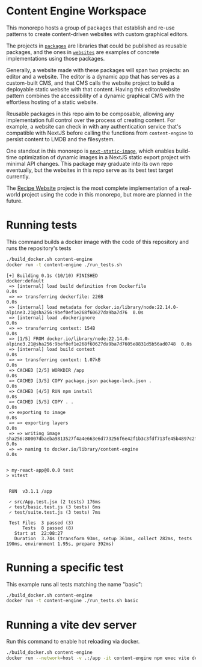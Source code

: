 # Content Engine Workspace

This monorepo hosts a group of packages that establish and re-use patterns to create content-driven websites with custom graphical editors.

The projects in [`packages`](packages) are libraries that could be published as reusable packages, and the ones in [`websites`](websites) are examples of concrete implementations using those packages.

Generally, a website made with these packages will span two projects: an editor and a website. The editor is a dynamic app that has serves as a custom-built CMS, and that CMS calls the website project to build a deployable static website with that content. Having this editor/website pattern combines the accessibility of a dynamic graphical CMS with the effortless hosting of a static website.

Reusable packages in this repo aim to be composable, allowing any implementation full control over the process of creating content. For example, a website can check in with any authentication service that's compatible with NextJS before calling the functions from `content-engine` to persist content to LMDB and the filesystem.

One standout in this monorepo is [`next-static-image`](packages/next-static-image), which enables build-time optimization of dynamic images in a NextJS static export project with minimal API changes. This package may graduate into its own repo eventually, but the websites in this repo serve as its best test target currently.

The [Recipe Website](websites/recipe-website) project is the most complete implementation of a real-world project using the code in this monorepo, but more are planned in the future.

# Running tests

This command builds a docker image with the code of this repository and runs the repository's tests

```sh
./build_docker.sh content-engine
docker run -t content-engine ./run_tests.sh
```

```
[+] Building 0.1s (10/10) FINISHED                                                                   docker:default
 => [internal] load build definition from Dockerfile                                                           0.0s
 => => transferring dockerfile: 226B                                                                           0.0s
 => [internal] load metadata for docker.io/library/node:22.14.0-alpine3.21@sha256:9bef0ef1e268f60627da9ba7d76  0.0s
 => [internal] load .dockerignore                                                                              0.0s
 => => transferring context: 154B                                                                              0.0s
 => [1/5] FROM docker.io/library/node:22.14.0-alpine3.21@sha256:9bef0ef1e268f60627da9ba7d7605e8831d5b56ad0748  0.0s
 => [internal] load build context                                                                              0.0s
 => => transferring context: 1.07kB                                                                            0.0s
 => CACHED [2/5] WORKDIR /app                                                                                  0.0s
 => CACHED [3/5] COPY package.json package-lock.json .                                                         0.0s
 => CACHED [4/5] RUN npm install                                                                               0.0s
 => CACHED [5/5] COPY . .                                                                                      0.0s
 => exporting to image                                                                                         0.0s
 => => exporting layers                                                                                        0.0s
 => => writing image sha256:80007dbaeba9813527f4a4e663e6d773256f6e42f1b3c3fdf713fe45b4897c2f                   0.0s
 => => naming to docker.io/library/content-engine                                                                      0.0s


> my-react-app@0.0.0 test
> vitest


 RUN  v3.1.1 /app

 ✓ src/App.test.jsx (2 tests) 176ms
 ✓ test/basic.test.js (3 tests) 6ms
 ✓ test/suite.test.js (3 tests) 7ms

 Test Files  3 passed (3)
      Tests  8 passed (8)
   Start at  22:08:27
   Duration  3.74s (transform 93ms, setup 361ms, collect 282ms, tests 190ms, environment 1.95s, prepare 392ms)
```

# Running a specific test

This example runs all tests matching the name "basic":

```sh
./build_docker.sh content-engine
docker run -t content-engine ./run_tests.sh basic
```

# Running a vite dev server

Run this command to enable hot reloading via docker.

```sh
./build_docker.sh content-engine
docker run --network=host -v .:/app -it content-engine npm exec vite dev --host
```
